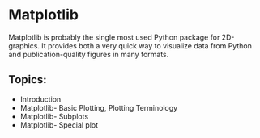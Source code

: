 # Matplotlib

Matplotlib is probably the single most used Python package for 2D-graphics. It provides both a very quick way to visualize data from Python and publication-quality figures in many formats.

## Topics:

* Introduction
* Matplotlib- Basic Plotting, Plotting Terminology
* Matplotlib- Subplots
* Matplotlib- Special plot
